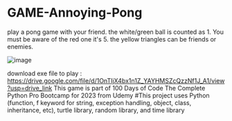 # GAME-Annoying-Pong
play a pong game with your friend. the white/green ball is counted as 1. You must be aware of the red one it's 5. the yellow triangles can be friends or enemies.

![image](https://github.com/ikhsanmasu/GAME-Annoying-Pong/assets/76894210/2eada551-4e65-42c0-979b-2e8bdb7b48fc)

download exe file to play : https://drive.google.com/file/d/1OnTIjX4bx1n1Z_YAYHMSZcQzzNf1J_A1/view?usp=drive_link
This game is part of 100 Days of Code The Complete Python Pro Bootcamp for 2023 from Udemy #This project uses Python (function, f keyword for string, exception handling, object, class, inheritance, etc), turtle library, random library, and time library

